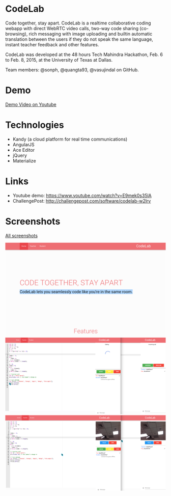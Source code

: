 # CodeLab

Code together, stay apart. CodeLab is a realtime collaborative coding webapp with direct WebRTC video calls, two-way code sharing (co-browsing), rich messaging with image uploading and builtin automatic translation between the users if they do not speak the same language, instant teacher feedback and other features.

CodeLab was developed at the 48 hours Tech Mahindra Hackathon, Feb. 6 to Feb. 8, 2015, at the University of Texas at Dallas.

Team members: @sonph, @quangta93, @vasujindal on GitHub.

# Demo
[Demo Video on Youtube](https://www.youtube.com/watch?v=E9mek0s35lA)

# Technologies
* Kandy (a cloud platform for real time communications)
* AngularJS
* Ace Editor
* jQuery
* Materialize

# Links
* Youtube demo: https://www.youtube.com/watch?v=E9mek0s35lA
* ChallengePost: http://challengepost.com/software/codelab-w2lrv


# Screenshots
[All screenshots](https://github.com/sonph/mahindras15/tree/master/screenshots)

![Landing](https://raw.githubusercontent.com/sonph/mahindras15/master/screenshots/landing.png)
![Call](https://raw.githubusercontent.com/sonph/mahindras15/master/screenshots/call.png)
![Calling](https://raw.githubusercontent.com/sonph/mahindras15/master/screenshots/calling.png)